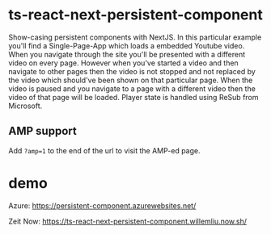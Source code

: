 # ts-react-next-persistent-component
Show-casing persistent components with NextJS.
In this particular example you'll find a Single-Page-App which loads a embedded Youtube video.
When you navigate through the site you'll be presented with a different video on every page.
However when you've started a video and then navigate to other pages then the video is not stopped and not replaced by the video which should've been shown on that particular page.
When the video is paused and you navigate to a page with a different video then the video of that page will be loaded.
Player state is handled using ReSub from Microsoft.

## AMP support
Add `?amp=1` to the end of the url to visit the AMP-ed page.

# demo
Azure: https://persistent-component.azurewebsites.net/

Zeit Now: https://ts-react-next-persistent-component.willemliu.now.sh/

